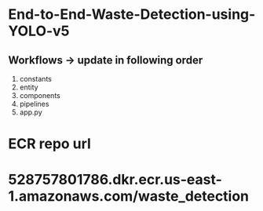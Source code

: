 # End-to-End-Waste-Detection-using-YOLO-v5
## Workflows -> update in following order
1. constants
2. entity
3. components
4. pipelines
5. app.py
# ECR repo url 
# 528757801786.dkr.ecr.us-east-1.amazonaws.com/waste_detection